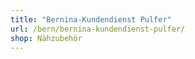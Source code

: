 ```yaml
---
title: "Bernina-Kundendienst Pulfer"
url: /bern/bernina-kundendienst-pulfer/
shop: Nähzubehör
---
```

